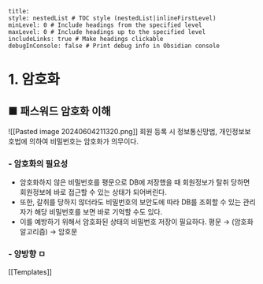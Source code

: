 ```table-of-contents
title: 
style: nestedList # TOC style (nestedList|inlineFirstLevel)
minLevel: 0 # Include headings from the specified level
maxLevel: 0 # Include headings up to the specified level
includeLinks: true # Make headings clickable
debugInConsole: false # Print debug info in Obsidian console
```

# 1. 암호화
## ■ 패스워드 암호화 이해
![[Pasted image 20240604211320.png]]
회원 등록 시 정보통신망법, 개인정보보호법에 의하여 비밀번호는 암호화가 의무이다.
### - 암호화의 필요성
- 암호화하지 않은 비밀번호를 평문으로 DB에 저장했을 때 회원정보가 탈취 당하면 회원정보에  바로 접근할 수 있는 상태가 되어버린다.
- 또한, 갈취를 당하지 않더라도 비밀번호의 보안도에 따라 DB를 조회할 수 있는 관리자가 해당 비밀번호를 보면 바로 기억할 수도 있다.
- 이를 예방하기 위해서 암호화된 상태의 비밀번호 저장이 필요하다.
  평문 → (암호화 알고리즘) → 암호문

### - 양방향 ㅁ






[[Templates]]
